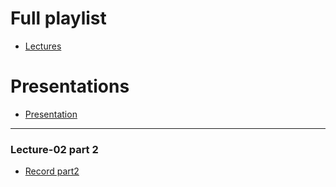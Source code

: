 # Full playlist
- [Lectures](https://plvideo.ru/playlist?list=9NQF4eGp8fR2)

# Presentations
- [Presentation](/lectures/presentations)


---
### Lecture-02 part 2
- [Record part2](https://drive.google.com/file/d/1_E7gJEaofVBbM_Zy3f3CMAZT4aPoI5r1/view?usp=sharing)
